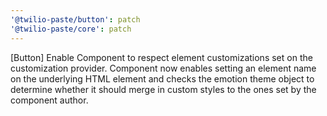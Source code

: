 ```yaml
---
'@twilio-paste/button': patch
'@twilio-paste/core': patch
---
```


[Button] Enable Component to respect element customizations set on the customization provider. Component now enables setting an element name on the underlying HTML element and checks the emotion theme object to determine whether it should merge in custom styles to the ones set by the component author.
